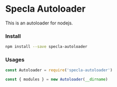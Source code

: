 # Specla Autoloader

This is an autoloader for nodejs.

### Install
```sh
npm install --save specla-autoloader
```

### Usages
```js
const Autoloader = require('specla-autoloader')

const { modules } = new Autoloader(__dirname)
```
